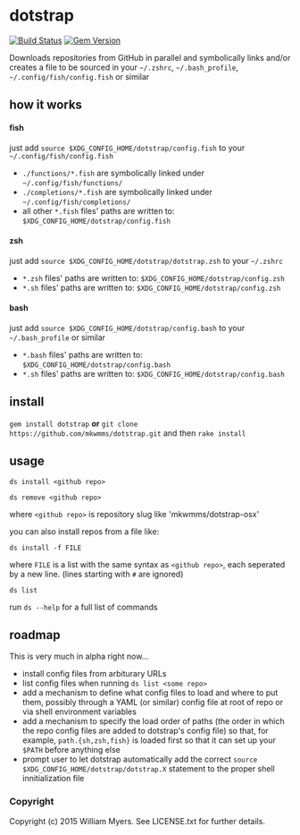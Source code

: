 # dotstrap
[![Build Status](https://travis-ci.org/mkwmms/dotstrap.svg)](https://travis-ci.org/mkwmms/dotstrap)
[![Gem Version](https://badge.fury.io/rb/dotstrap.svg)](https://badge.fury.io/rb/dotstrap)

Downloads repositories from GitHub in parallel and symbolically links and/or 
creates a file to be sourced in your 
`~/.zshrc`, `~/.bash_profile`, `~/.config/fish/config.fish` or similar 

## how it works

#### fish

 just add `source $XDG_CONFIG_HOME/dotstrap/config.fish` to your `~/.config/fish/config.fish`

  - `./functions/*.fish` are symbolically linked under `~/.config/fish/functions/`
  - `./completions/*.fish` are symbolically linked under `~/.config/fish/completions/`
  - all other `*.fish` files' paths are written to: `$XDG_CONFIG_HOME/dotstrap/config.fish` 


#### zsh 

just add `source $XDG_CONFIG_HOME/dotstrap/dotstrap.zsh` to your `~/.zshrc`

  - `*.zsh` files' paths are written to: `$XDG_CONFIG_HOME/dotstrap/config.zsh` 
  - `*.sh` files' paths are written to: `$XDG_CONFIG_HOME/dotstrap/config.zsh` 

#### bash

just add `source $XDG_CONFIG_HOME/dotstrap/config.bash` to your `~/.bash_profile` or similar

  - `*.bash` files' paths are written to: `$XDG_CONFIG_HOME/dotstrap/config.bash` 
  - `*.sh` files' paths are written to: `$XDG_CONFIG_HOME/dotstrap/config.bash` 
  
## install 

`gem install dotstrap` __or__
`git clone https://github.com/mkwmms/dotstrap.git` and then `rake install`

## usage

`ds install <github repo>`

`ds remove <github repo>`

where `<github repo>` is repository slug like 'mkwmms/dotstrap-osx'

you can also install repos from a file like:

`ds install -f FILE`

where `FILE` is a list with the same syntax as `<github repo>`, each seperated
by a new line. (lines starting with `#` are ignored)

`ds list`

run `ds --help` for a full list of commands

## roadmap

This is very much in alpha right now...

- install config files from arbiturary URLs
- list config files when running `ds list <some repo>`
- add a mechanism to define what config files to load and where to put them, possibly
through a YAML (or similar) config file at root of repo or via shell environment variables
- add a mechanism to specify the load order of paths (the order in which the repo config
files are added to dotstrap's config file) so that, for example, `path.{sh,zsh,fish}` 
is loaded first so that it can set up your `$PATH` before anything else
- prompt user to let dotstrap automatically add the correct `source $XDG_CONFIG_HOME/dotstrap/dotstrap.X` statement to the proper shell innitialization file 

### Copyright

Copyright (c) 2015 William Myers. See LICENSE.txt for further details.

